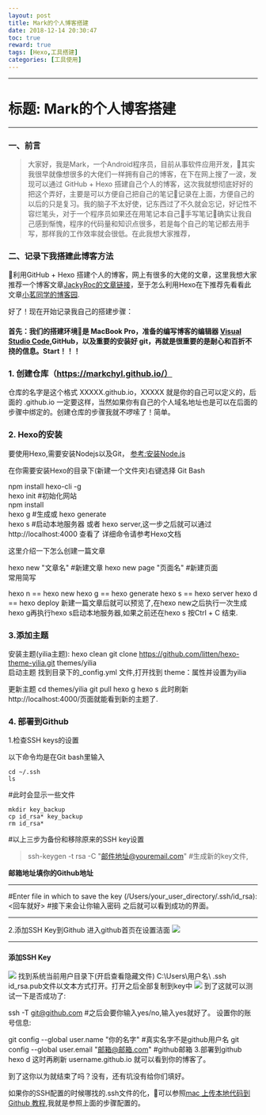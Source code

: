 ```yaml
---
layout: post
title: Mark的个人博客搭建
date: 2018-12-14 20:30:47
toc: true
reward: true
tags: [Hexo,工具搭建]
categories: [工具使用]
---
```

***
# **标题: Mark的个人博客搭建**
***
### **一、前言**
> 大家好，我是Mark，一个Android程序员，目前从事软件应用开发，其实我很早就像想很多的大佬们一样拥有自己的博客，在下在网上搜了一波，发现可以通过 GitHub + Hexo 搭建自己个人的博客，这次我就想彻底好好的把这个弄好，主要是可以方便自己把自己的笔记记录在上面，方便自己的以后的只是复习。我的脑子不太好使，记东西过了不久就会忘记，好记性不容烂笔头，对于一个程序员如果还在用笔记本自己手写笔记确实让我自己感到惭愧，程序的代码量和知识点很多，若是每个自己的笔记都去用手写，那样我的工作效率就会很低。在此我想大家推荐，
<!--more-->
### **二、记录下我搭建此博客方法**
利用GitHub + Hexo 搭建个人的博客，网上有很多的大佬的文章，这里我想大家推荐一个博客文章[JackyRoc的文章链接](https://www.cnblogs.com/jackyroc/p/7681938.html)，至于怎么利用Hexo在下推荐先看看此文章[小茗同学的博客园](https://www.cnblogs.com/liuxianan/p/build-blog-website-by-hexo-github.html).

好了！现在开始记录我自己的搭建步骤：

#### 首先：我们的搭建环境是 MacBook Pro，准备的编写博客的编辑器 **[Visual Studio Code](https://code.visualstudio.com/?wt.mc_id=DX_841432)**,**GitHub**，以及重要的安装好 **git**，再就是很重要的是耐心和百折不挠的信息。Start！！！

   ### 1. 创建仓库（https://markchyl.github.io/）
   仓库的名字是这个格式 XXXXX.github.io，XXXXX 就是你的自己可以定义的，后面的 .github.io 一定要这样，当然如果你有自己的个人域名地址也是可以在后面的步骤中绑定的。创建仓库的步骤我就不啰嗦了！简单。

   ### 2. Hexo的安装
   要使用Hexo,需要安装Nodejs以及Git，
   [参考:安装Node.js](http://www.runoob.com/nodejs/nodejs-install-setup.html)

   在你需要安装Hexo的目录下(新建一个文件夹)右键选择 Git Bash

npm install hexo-cli -g   
hexo init #初始化网站   
npm install   
hexo g #生成或 hexo generate   
hexo s #启动本地服务器 或者 hexo server,这一步之后就可以通过http://localhost:4000  查看了
详细命令请参考Hexo文档

这里介绍一下怎么创建一篇文章

hexo new "文章名" #新建文章
hexo new page "页面名" #新建页面   
常用简写

hexo n == hexo new
hexo g == hexo generate
hexo s == hexo server
hexo d == hexo deploy
新建一篇文章后就可以预览了,在hexo new之后执行一次生成hexo g再执行hexo s启动本地服务器,如果之前还在hexo s 按Ctrl + C 结束.


### 3.添加主题
安装主题(yilia主题):
hexo clean
git clone https://github.com/litten/hexo-theme-yilia.git themes/yilia   
启动主题
找到目录下的_config.yml 文件,打开找到 theme：属性并设置为yilia

更新主题
cd themes/yilia
git pull
hexo g
hexo s
此时刷新http://localhost:4000/页面就能看到新的主题了.

### 4. 部署到Github
1.检查SSH keys的设置

以下命令均是在Git bash里输入
```
cd ~/.ssh
ls
```
#此时会显示一些文件
```
mkdir key_backup
cp id_rsa* key_backup
rm id_rsa* 
```

#以上三步为备份和移除原来的SSH key设置
> ssh-keygen -t rsa -C "邮件地址@youremail.com" #生成新的key文件,

**邮箱地址填你的Github地址**
***
#Enter file in which to save the key (/Users/your_user_directory/.ssh/id_rsa):<回车就好>
#接下来会让你输入密码
之后就可以看到成功的界面。
***

2.添加SSH Key到Github
进入github首页在设置洁面
![](https://images2017.cnblogs.com/blog/1250458/201710/1250458-20171017153636849-294935886.png)
***
#### 添加SSH Key
![](https://images2017.cnblogs.com/blog/1250458/201710/1250458-20171017153642521-647884655.png)
找到系统当前用户目录下(开启查看隐藏文件) C:\Users\用户名\ .ssh id_rsa.pub文件以文本方式打开。打开之后全部复制到key中
![](https://images2017.cnblogs.com/blog/1250458/201710/1250458-20171017153648631-441574444.png)
到了这就可以测试一下是否成功了:

ssh -T git@github.com
#之后会要你输入yes/no,输入yes就好了。
设置你的账号信息:

git config --global user.name "你的名字"     #真实名字不是github用户名
git config --global user.email "邮箱@邮箱.com"    #github邮箱
3.部署到github
hexo d
这时再刷新 username.github.io 就可以看到你的博客了。

到了这你以为就结束了吗？没有，还有坑没有给你们填好。


如果你的SSH配置的时候哪找的.ssh文件的化，可以参照[mac 上传本地代码到 Github 教程](https://www.cnblogs.com/ailiailan/p/8577411.html),我就是参照上面的步骤配置的。


